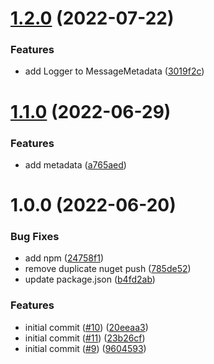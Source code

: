 # [1.2.0](https://github.com/informatievlaanderen/basisregisters-aws-lambda/compare/v1.1.0...v1.2.0) (2022-07-22)


### Features

* add Logger to MessageMetadata ([3019f2c](https://github.com/informatievlaanderen/basisregisters-aws-lambda/commit/3019f2c7e5e1accfee657e8eece0b5eb636d4a64))

# [1.1.0](https://github.com/informatievlaanderen/basisregisters-aws-lambda/compare/v1.0.0...v1.1.0) (2022-06-29)


### Features

* add metadata ([a765aed](https://github.com/informatievlaanderen/basisregisters-aws-lambda/commit/a765aed5430c1af66cc5aaf541770e4c94ecc810))

# 1.0.0 (2022-06-20)


### Bug Fixes

* add npm ([24758f1](https://github.com/informatievlaanderen/basisregisters-aws-lambda/commit/24758f1a894baf470994047fbb80fd780bb68a68))
* remove duplicate nuget push ([785de52](https://github.com/informatievlaanderen/basisregisters-aws-lambda/commit/785de523b3053ed6111c438a4323103d1b6045e0))
* update package.json ([b4fd2ab](https://github.com/informatievlaanderen/basisregisters-aws-lambda/commit/b4fd2abbd49cf37c9df2999b9a2ab0d5d7b29587))


### Features

* initial commit ([#10](https://github.com/informatievlaanderen/basisregisters-aws-lambda/issues/10)) ([20eeaa3](https://github.com/informatievlaanderen/basisregisters-aws-lambda/commit/20eeaa39cda9719b51e2acd737e4cdedc052003e))
* initial commit ([#11](https://github.com/informatievlaanderen/basisregisters-aws-lambda/issues/11)) ([23b26cf](https://github.com/informatievlaanderen/basisregisters-aws-lambda/commit/23b26cfe53ec1e872a25cb7f75e4dbd185b02fc8))
* initial commit ([#9](https://github.com/informatievlaanderen/basisregisters-aws-lambda/issues/9)) ([9604593](https://github.com/informatievlaanderen/basisregisters-aws-lambda/commit/96045931b5e02a595d748f392247c3e87da9d206))

